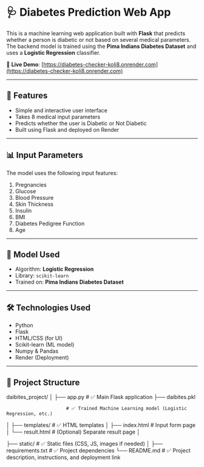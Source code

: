 # 🩺 Diabetes Prediction Web App

This is a machine learning web application built with **Flask** that predicts whether a person is diabetic or not based on several medical parameters. The backend model is trained using the **Pima Indians Diabetes Dataset** and uses a **Logistic Regression** classifier.

🔗 **Live Demo**: [https://diabetes-checker-koli8.onrender.com](https://diabetes-checker-koli8.onrender.com)

---

## 🚀 Features

- Simple and interactive user interface
- Takes 8 medical input parameters
- Predicts whether the user is Diabetic or Not Diabetic
- Built using Flask and deployed on Render

---

## 📊 Input Parameters

The model uses the following input features:

1. Pregnancies
2. Glucose
3. Blood Pressure
4. Skin Thickness
5. Insulin
6. BMI
7. Diabetes Pedigree Function
8. Age

---

## 🧠 Model Used

- Algorithm: **Logistic Regression**
- Library: `scikit-learn`
- Trained on: **Pima Indians Diabetes Dataset**

---

## 🛠️ Technologies Used

- Python
- Flask
- HTML/CSS (for UI)
- Scikit-learn (ML model)
- Numpy & Pandas
- Render (Deployment)

---

## 📂 Project Structure

daibites_project/
│
├── app.py                 # ✅ Main Flask application
├── daibites.pkl 
  
                          
                          # ✅ Trained Machine Learning model (Logistic Regression, etc.)
│
├── templates/             # ✅ HTML templates
│   ├── index.html         #     Input form page
│   └── result.html        #     (Optional) Separate result page
│


├── static/                # ✅ Static files (CSS, JS, images if needed)
│
├── requirements.txt       # ✅ Project dependencies
└── README.md              # ✅ Project description, instructions, and deployment link
